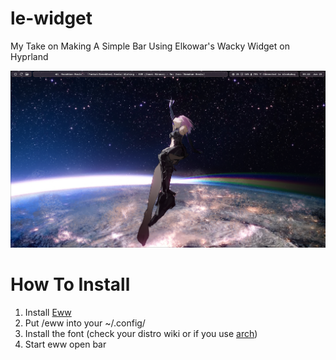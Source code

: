 # le-widget

My Take on Making A Simple Bar Using Elkowar's Wacky Widget on Hyprland

<img src="picture.png">

# How To Install

  1. Install [Eww](https://github.com/elkowar/eww/)
  2. Put /eww into your ~/.config/
  3. Install the font (check your distro wiki or if you use [arch](https://wiki.archlinux.org/title/Fonts#Manual_installation))
  4. Start eww open bar
